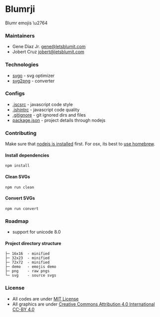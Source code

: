 # Blumrji
Blumr emojis \u2764

### Maintainers
* Gene Diaz Jr. <gene@letsblumit.com>
* Jobert Cruz <jobert@letsblumit.com>

### Technologies
* [svgo](https://github.com/svg/svgo/) - svg optimizer
* [svg2png](https://github.com/domenic/svg2png) - converter

### Configs
* [.jscsrc](http://jscs.info/rules.html) - javascript code style
* [.jshintrc](http://jshint.com/docs/options/) - javascript code quality
* [.gitignore](http://git-scm.com/docs/gitignore) - git ignored dirs and files
* [package.json](https://docs.npmjs.com/files/package.json) - project details through nodejs

### Contributing
Make sure that [nodejs is installed](http://nodejs.org/download/) first.
For osx, its best to [use homebrew](http://shapeshed.com/setting-up-nodejs-and-npm-on-mac-osx/).

#### Install dependencies
```
npm install
```

#### Clean SVGs
```
npm run clean
```

#### Convert SVGs
```
npm run convert
```

### Roadmap
* support for unicode 8.0

#### Project directory structure
```
├─ 16x16  - minified
├─ 32x23  - minified
├─ 72x72  - minified
├─ demo   - emojis demo
├─ png    - raw pngs
└─ svg    - source svgs
```

### License
* All codes are under [MIT License](https://github.com/letsblumit/blumrji/blob/master/LICENSE-CODE)
* All graphics are under [Creative Commons Attribution 4.0 International CC-BY 4.0](https://github.com/letsblumit/blumrji/blob/master/LICENSE-GRAPHICS)

